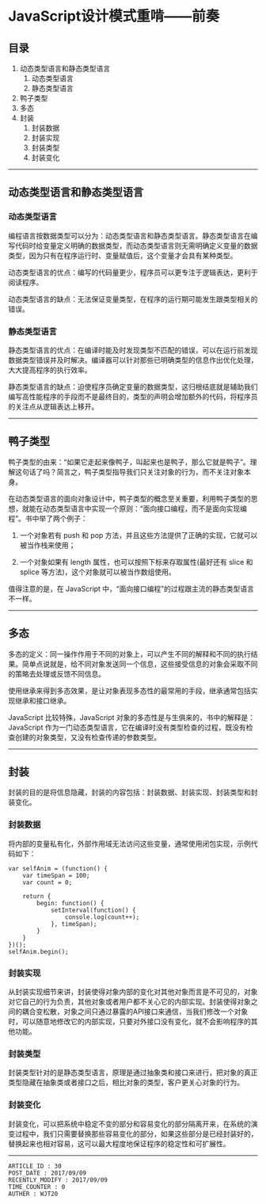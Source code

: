 
# JavaScript设计模式重啃——前奏 #

## 目录 ##

1. 动态类型语言和静态类型语言
    1. 动态类型语言
    2. 静态类型语言
2. 鸭子类型
3. 多态
4. 封装
    1. 封装数据
    2. 封装实现
    3. 封装类型
    4. 封装变化

---

## 动态类型语言和静态类型语言 ##

### 动态类型语言 ###

编程语言按数据类型可以分为：动态类型语言和静态类型语言。静态类型语言在编写代码时给变量定义明确的数据类型，而动态类型语言则无需明确定义变量的数据类型，因为只有在程序运行时、变量赋值后，这个变量才会具有某种类型。

动态类型语言的优点：编写的代码量更少，程序员可以更专注于逻辑表达，更利于阅读程序。

动态类型语言的缺点：无法保证变量类型，在程序的运行期可能发生跟类型相关的错误。

### 静态类型语言 ###

静态类型语言的优点：在编译时能及时发现类型不匹配的错误，可以在运行前发现数据类型错误并及时解决。编译器可以针对那些已明确类型的信息作出优化处理，大大提高程序的执行效率。

静态类型语言的缺点：迫使程序员确定变量的数据类型，这归根结底就是辅助我们编写高性能程序的手段而不是最终目的，类型的声明会增加额外的代码，将程序员的关注点从逻辑表达上移开。

---

## 鸭子类型 ##

鸭子类型的由来：“如果它走起来像鸭子，叫起来也是鸭子，那么它就是鸭子”。理解这句话了吗？简言之，鸭子类型指导我们只关注对象的行为，而不关注对象本身。

在动态类型语言的面向对象设计中，鸭子类型的概念至关重要，利用鸭子类型的思想，就能在动态类型语言中实现一个原则：“面向接口编程，而不是面向实现编程”。书中举了两个例子：

1. 一个对象若有 push 和 pop 方法，并且这些方法提供了正确的实现，它就可以被当作栈来使用；

2. 一个对象如果有 length 属性，也可以按照下标来存取属性(最好还有 slice 和 splice 等方法)，这个对象就可以被当作数组使用。

值得注意的是，在 JavaScript 中，“面向接口编程”的过程跟主流的静态类型语言不一样。

---

## 多态 ##

多态的定义：同一操作作用于不同的对象上，可以产生不同的解释和不同的执行结果。简单点说就是，给不同对象发送同一个信息，这些接受信息的对象会采取不同的策略去处理或反馈不同信息。

使用继承来得到多态效果，是让对象表现多态性的最常用的手段，继承通常包括实现继承和接口继承。

JavaScript 比较特殊，JavaScript 对象的多态性是与生俱来的，书中的解释是：JavaScript 作为一门动态类型语言，它在编译时没有类型检查的过程，既没有检查创建的对象类型，又没有检查传递的参数类型。

---

## 封装 ##

封装的目的是将信息隐藏，封装的内容包括：封装数据、封装实现、封装类型和封装变化。

### 封装数据 ###

将内部的变量私有化，外部作用域无法访问这些变量，通常使用闭包实现，示例代码如下：

```
var selfAnim = (function() {
    var timeSpan = 100;
    var count = 0;

    return {
        begin: function() {
            setInterval(function() {
                console.log(count++);
            }, timeSpan);
        }
    }
})();
selfAnim.begin();
```

### 封装实现 ###

从封装实现细节来讲，封装使得对象内部的变化对其他对象而言是不可见的，对象对它自己的行为负责，其他对象或者用户都不关心它的内部实现。封装使得对象之间的耦合变松散，对象之间只通过暴露的API接口来通信，当我们修改一个对象时，可以随意地修改它的内部实现，只要对外接口没有变化，就不会影响程序的其他功能。

### 封装类型 ###

封装类型针对的是静态类型语言，原理是通过抽象类和接口来进行，把对象的真正类型隐藏在抽象类或者接口之后，相比对象的类型，客户更关心对象的行为。

### 封装变化 ###

封装变化，可以把系统中稳定不变的部分和容易变化的部分隔离开来，在系统的演变过程中，我们只需要替换那些容易变化的部分，如果这些部分是已经封装好的，替换起来也相对容易，这可以最大程度地保证程序的稳定性和可扩展性。

---

```
ARTICLE_ID : 30
POST_DATE : 2017/09/09
RECENTLY_MODIFY : 2017/09/09
TIME_COUNTER : 0
AUTHER : WJT20
```
